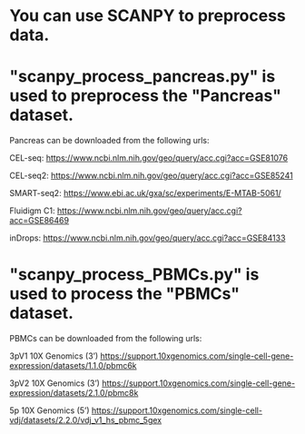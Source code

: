 # You can use SCANPY to preprocess data.

# "scanpy_process_pancreas.py" is used to preprocess the "Pancreas" dataset. 

Pancreas can be downloaded from the following urls:

CEL-seq:	https://www.ncbi.nlm.nih.gov/geo/query/acc.cgi?acc=GSE81076	

CEL-seq2:	https://www.ncbi.nlm.nih.gov/geo/query/acc.cgi?acc=GSE85241

SMART-seq2:	https://www.ebi.ac.uk/gxa/sc/experiments/E-MTAB-5061/	

Fluidigm C1:	https://www.ncbi.nlm.nih.gov/geo/query/acc.cgi?acc=GSE86469	

inDrops:	https://www.ncbi.nlm.nih.gov/geo/query/acc.cgi?acc=GSE84133

# "scanpy_process_PBMCs.py" is used to process the "PBMCs" dataset.

PBMCs can be downloaded from  the following urls:

3pV1	10X Genomics (3’)	https://support.10xgenomics.com/single-cell-gene-expression/datasets/1.1.0/pbmc6k

3pV2	10X Genomics (3’)	https://support.10xgenomics.com/single-cell-gene-expression/datasets/2.1.0/pbmc8k

5p	10X Genomics (5’)	https://support.10xgenomics.com/single-cell-vdj/datasets/2.2.0/vdj_v1_hs_pbmc_5gex
